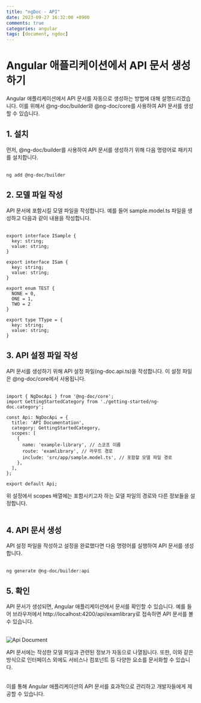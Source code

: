 ```yaml
---
title: "ngDoc - API"
date: 2023-09-27 16:32:00 +0900
comments: true
categories: angular
tags: [document, ngdoc]
---
```


# Angular 애플리케이션에서 API 문서 생성하기
Angular 애플리케이션에서 API 문서를 자동으로 생성하는 방법에 대해 설명드리겠습니다. 이를 위해서 @ng-doc/builder와 @ng-doc/core를 사용하여 API 문서를 생성할 수 있습니다.<br/>

## 1. 설치
먼저, @ng-doc/builder를 사용하여 API 문서를 생성하기 위해 다음 명령어로 패키지를 설치합니다.<br/>
<br/>

```
ng add @ng-doc/builder
```

## 2. 모델 파일 작성
API 문서에 포함시킬 모델 파일을 작성합니다. 예를 들어 sample.model.ts 파일을 생성하고 다음과 같이 내용을 작성합니다.<br/>
<br/>

```tsx
export interface ISample {
  key: string;
  value: string;
}

export interface ISam {
  key: string;
  value: string;
}

export enum TEST {
  NONE = 0,
  ONE = 1,
  TWO = 2
}

export type TType = {
  key: string;
  value: string;
}
```

## 3. API 설정 파일 작성
API 문서를 생성하기 위해 API 설정 파일(ng-doc.api.ts)을 작성합니다. 이 설정 파일은 @ng-doc/core에서 사용됩니다.<br/>
<br/>


```tsx
import { NgDocApi } from '@ng-doc/core';
import GettingStartedCategory from './getting-started/ng-doc.category';

const Api: NgDocApi = {
  title: 'API Documentation',
  category: GettingStartedCategory,
  scopes: [
    {
      name: 'example-library', // 스코프 이름
      route: 'examlibrary', // 라우트 경로
      include: 'src/app/sample.model.ts', // 포함할 모델 파일 경로
    },
  ],
};

export default Api;
```

위 설정에서 scopes 배열에는 포함시키고자 하는 모델 파일의 경로와 다른 정보들을 설정합니다.<br/>
<br/>

## 4. API 문서 생성
API 설정 파일을 작성하고 설정을 완료했다면 다음 명령어를 실행하여 API 문서를 생성합니다.<br/>
<br/>


```
ng generate @ng-doc/builder:api
```

## 5. 확인
API 문서가 생성되면, Angular 애플리케이션에서 문서를 확인할 수 있습니다. 예를 들어 브라우저에서 http://localhost:4200/api/examlibrary로 접속하면 API 문서를 볼 수 있습니다.<br/>
<br/>

![Api Document](https://s3-us-west-2.amazonaws.com/secure.notion-static.com/e3fa3c8c-4bab-4574-9ffb-b10ca74b44ef/Untitled.png)
<br/>


API 문서에는 작성한 모델 파일과 관련된 정보가 자동으로 나열됩니다. 또한, 이와 같은 방식으로 인터페이스 외에도 서비스나 컴포넌트 등 다양한 요소를 문서화할 수 있습니다.<br/>
<br/>

이를 통해 Angular 애플리케이션의 API 문서를 효과적으로 관리하고 개발자들에게 제공할 수 있습니다.<br/>
